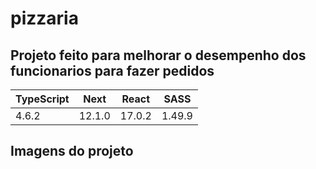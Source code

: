 # pizzaria

## Projeto feito para melhorar o desempenho dos funcionarios para fazer pedidos

<table>
  <thead>
     <tr>
       <th>TypeScript</th>
       <th>Next</th>
       <th>React</th>
       <th>SASS</th>
     </tr>
  </thead>
  <tbody>
      <tr>
        <td>4.6.2</td>
        <td>12.1.0</td>
        <td>17.0.2</td>
        <td>1.49.9</td>
      </tr>
  </tbody>
</table>


## Imagens do projeto
